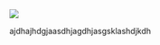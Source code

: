 <img src="https://github-readme-stats.vercel.app/api/top-langs/?username=ZJamss&layout=compact" />
<!-- <img width="400" src="https://streak-stats.demolab.com?user=ZJamss&theme=dark" /> -->
<!-- <img width="400" src="https://github-readme-stats.vercel.app/api?username=ZJamss&show_icons=true&theme=radical" /> -->

ajdhajhdgjaasdhjagdhjasgsklashdjkdh



